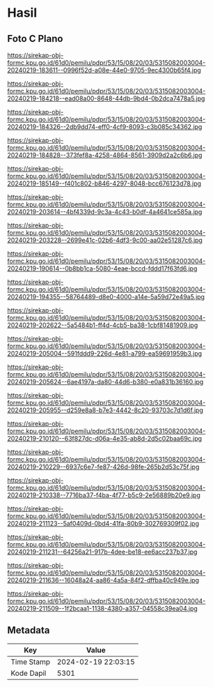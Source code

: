 # Hasil

## Foto C Plano

https://sirekap-obj-formc.kpu.go.id/61d0/pemilu/pdpr/53/15/08/20/03/5315082003004-20240219-183611--0996f52d-a08e-44e0-9705-9ec4300b65f4.jpg

https://sirekap-obj-formc.kpu.go.id/61d0/pemilu/pdpr/53/15/08/20/03/5315082003004-20240219-184218--ead08a00-8648-44db-9bd4-0b2dca7478a5.jpg

https://sirekap-obj-formc.kpu.go.id/61d0/pemilu/pdpr/53/15/08/20/03/5315082003004-20240219-184326--2db9dd74-eff0-4cf9-8093-c3b085c34362.jpg

https://sirekap-obj-formc.kpu.go.id/61d0/pemilu/pdpr/53/15/08/20/03/5315082003004-20240219-184828--373fef8a-4258-4864-8561-3909d2a2c6b6.jpg

https://sirekap-obj-formc.kpu.go.id/61d0/pemilu/pdpr/53/15/08/20/03/5315082003004-20240219-185149--f401c802-b846-4297-8048-bcc676123d78.jpg

https://sirekap-obj-formc.kpu.go.id/61d0/pemilu/pdpr/53/15/08/20/03/5315082003004-20240219-203614--4bf4339d-9c3a-4c43-b0df-4a4641ce585a.jpg

https://sirekap-obj-formc.kpu.go.id/61d0/pemilu/pdpr/53/15/08/20/03/5315082003004-20240219-203228--2699e41c-02b6-4df3-9c00-aa02e51287c6.jpg

https://sirekap-obj-formc.kpu.go.id/61d0/pemilu/pdpr/53/15/08/20/03/5315082003004-20240219-190614--0b8bb1ca-5080-4eae-bccd-fddd17f63fd6.jpg

https://sirekap-obj-formc.kpu.go.id/61d0/pemilu/pdpr/53/15/08/20/03/5315082003004-20240219-194355--58764489-d8e0-4000-a14e-5a59d72e49a5.jpg

https://sirekap-obj-formc.kpu.go.id/61d0/pemilu/pdpr/53/15/08/20/03/5315082003004-20240219-202622--5a5484b1-ff4d-4cb5-ba38-1cbf81481909.jpg

https://sirekap-obj-formc.kpu.go.id/61d0/pemilu/pdpr/53/15/08/20/03/5315082003004-20240219-205004--591fddd9-226d-4e81-a799-ea59691959b3.jpg

https://sirekap-obj-formc.kpu.go.id/61d0/pemilu/pdpr/53/15/08/20/03/5315082003004-20240219-205624--6ae4197a-da80-44d6-b380-e0a831b36160.jpg

https://sirekap-obj-formc.kpu.go.id/61d0/pemilu/pdpr/53/15/08/20/03/5315082003004-20240219-205955--d259e8a8-b7e3-4442-8c20-93703c7d1d6f.jpg

https://sirekap-obj-formc.kpu.go.id/61d0/pemilu/pdpr/53/15/08/20/03/5315082003004-20240219-210120--63f827dc-d06a-4e35-ab8d-2d5c02baa69c.jpg

https://sirekap-obj-formc.kpu.go.id/61d0/pemilu/pdpr/53/15/08/20/03/5315082003004-20240219-210229--6937c6e7-fe87-426d-98fe-265b2d53c75f.jpg

https://sirekap-obj-formc.kpu.go.id/61d0/pemilu/pdpr/53/15/08/20/03/5315082003004-20240219-210338--7716ba37-f4ba-4f77-b5c9-2e56889b20e9.jpg

https://sirekap-obj-formc.kpu.go.id/61d0/pemilu/pdpr/53/15/08/20/03/5315082003004-20240219-211123--5af0409d-0bd4-41fa-80b9-302769309f02.jpg

https://sirekap-obj-formc.kpu.go.id/61d0/pemilu/pdpr/53/15/08/20/03/5315082003004-20240219-211231--64256a21-917b-4dee-be18-ee6acc237b37.jpg

https://sirekap-obj-formc.kpu.go.id/61d0/pemilu/pdpr/53/15/08/20/03/5315082003004-20240219-211636--16048a24-aa86-4a5a-84f2-dffba40c949e.jpg

https://sirekap-obj-formc.kpu.go.id/61d0/pemilu/pdpr/53/15/08/20/03/5315082003004-20240219-211509--1f2bcaa1-1138-4380-a357-04558c39ea04.jpg


## Metadata

| Key        | Value               |
| ---------- | ------------------- |
| Time Stamp | 2024-02-19 22:03:15 |
| Kode Dapil | 5301                |



